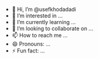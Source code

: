 - 👋 Hi, I’m @usefkhodadadi
- 👀 I’m interested in ...
- 🌱 I’m currently learning ...
- 💞️ I’m looking to collaborate on ...
- 📫 How to reach me ...
- 😄 Pronouns: ...
- ⚡ Fun fact: ...

<!---
usefkhodadadi/usefkhodadadi is a ✨ special ✨ repository because its `README.md` (this file) appears on your GitHub profile.
You can click the Preview link to take a look at your changes.
--->
